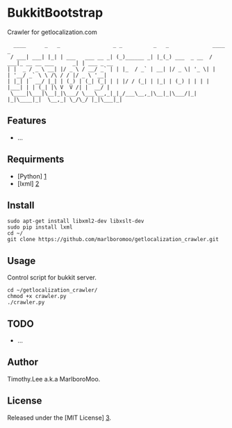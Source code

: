 # BukkitBootstrap
Crawler for getlocalization.com
```
  ____      _   _                 _ _          _   _              ____                    _           
 / ___| ___| |_| | ___   ___ __ _| (_)______ _| |_(_) ___  _ __  / ___|_ __ __ ___      _| | ___ _ __ 
| |  _ / _ \ __| |/ _ \ / __/ _` | | |_  / _` | __| |/ _ \| '_ \| |   | '__/ _` \ \ /\ / / |/ _ \ '__|
| |_| |  __/ |_| | (_) | (_| (_| | | |/ / (_| | |_| | (_) | | | | |___| | | (_| |\ V  V /| |  __/ |   
 \____|\___|\__|_|\___/ \___\__,_|_|_/___\__,_|\__|_|\___/|_| |_|\____|_|  \__,_| \_/\_/ |_|\___|_|
```
## Features
 - ...

## Requirments 
 - [Python] [1]
 - [lxml] [2]
                                                                                
## Install
```
sudo apt-get install libxml2-dev libxslt-dev
sudo pip install lxml
cd ~/
git clone https://github.com/marlboromoo/getlocalization_crawler.git

```

## Usage
Control script for bukkit server.
```
cd ~/getlocalization_crawler/
chmod +x crawler.py
./crawler.py
```

## TODO
 - ...

## Author                                                                       
Timothy.Lee a.k.a MarlboroMoo.                                                  
                                                                                
## License                                                                      
Released under the [MIT License] [3].                                           
                                                                                
  [1]: http://www.python.org/ "Python"
  [2]: http://lxml.de "lxml"
  [3]: http://opensource.org/licenses/MIT   "MIT License"

